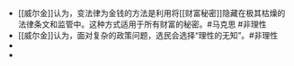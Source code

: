 - [[威尔金]]认为，变法律为金钱的方法是利用将[[财富秘密]]隐藏在极其枯燥的法律条文和监管中。这种方式适用于所有财富的秘密。#马克思 #非理性
- [[威尔金]]认为，面对复杂的政策问题，选民会选择“理性的无知”。#非理性
-
-
